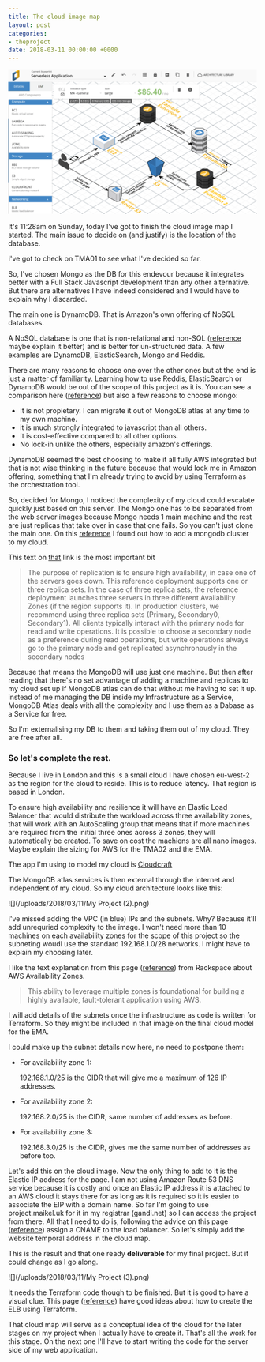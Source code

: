 ```yaml
---
title: The cloud image map
layout: post
categories:
- theproject
date: 2018-03-11 00:00:00 +0000
---
```

![](/uploads/2018/03/11/awseditor3.png)

It's 11:28am on Sunday, today I've got to finish the cloud image map I started. The main issue to decide on (and justify) is the location of the database.

I've got to check on TMA01 to see what I've decided so far.

So, I've chosen Mongo as the DB for this endevour because it integrates better with a Full Stack Javascript development than any other alternative. But there are alternatives I have indeed considered and I would have to explain why I discarded.

The main one is DynamoDB. That is Amazon's own offering of NoSQL databases.

A NoSQL database is one that is non-relational and non-SQL ([reference](https://goo.gl/X16ZC1) maybe explain it better) and is better for un-structured data. A few examples are DynamoDB, ElasticSearch, Mongo and Reddis.

There are many reasons to choose one over the other ones but at the end is just a matter of familiarity. Learning how to use Reddis, ElasticSearch or DynamoDB would be out of the scope of this project as it is. You can see a comparison here ([reference](https://db-engines.com/en/system/ElasticSearch%3BMongoDB%3BRedis)) but also a few reasons to choose mongo:

* It is not propietary. I can migrate it out of MongoDB atlas at any time to my own machine.
* it is much strongly integrated to javascript than all others.
* It is cost-effective compared to all other options.
* No lock-in unlike the others, especially amazon's offerings.

DynamoDB seemed the best choosing to make it all fully AWS integrated but that is not wise thinking in the future because that would lock me in Amazon offering, something that I'm already trying to avoid by using Terraform as the orchestration tool.

So, decided for Mongo, I noticed the complexity of my cloud could escalate quickly just based on this server. The Mongo one has to be separated from the web server images because Mongo needs 1 main machine and the rest are just replicas that take over in case that one fails. So you can't just clone the main one. On this [reference](https://aws.amazon.com/blogs/aws/mongodb-on-the-aws-cloud-new-quick-start-reference-deployment/) I found out how to add a mongodb cluster to my cloud.

This text on [that](https://s3.amazonaws.com/quickstart-reference/mongodb/latest/doc/MongoDB_on_the_AWS_Cloud.pdf) link is the most important bit

> The purpose of replication is to ensure high availability, in case one of the servers goes down. This reference deployment supports one or three replica sets. In the case of three replica sets, the reference deployment launches three servers in three different Availability Zones (if the region supports it). In production clusters, we recommend using three replica sets (Primary, Secondary0, Secondary1). All clients typically interact with the primary node for read and write operations. It is possible to choose a secondary node as a preference during read operations, but write operations always go to the primary node and get replicated asynchronously in the secondary nodes

Because that means the MongoDB will use just one machine. But then after reading that there's no set advantage of adding a machine and replicas to my cloud set up if MongoDB atlas can do that without me having to set it up. instead of me managing the DB inside my Infrastructure as a Service, MongoDB Atlas deals with all the complexity and I use them as a Dabase as a Service for free.

So I'm externalising my DB to them and taking them out of my cloud. They are free after all.

### So let's complete the rest.

Because I live in London and this is a small cloud I have chosen eu-west-2 as the region for the cloud to reside. This is to reduce latency. That region is based in London.

To ensure high availability and resilience it will have an Elastic Load Balancer that would distribute the workload across three availability zones, that will work with an AutoScaling group that means that if more machines are required from the initial three ones across 3 zones, they will automatically be created. To save on cost the machiens are all nano images. Maybe explain the sizing for AWS for the TMA02 and the EMA.

The app I'm using to model my cloud is [Cloudcraft](https://cloudcraft.co/app)

The MongoDB atlas services is then external through the internet and independent of my cloud. So my cloud architecture looks like this:

![](/uploads/2018/03/11/My Project (2).png)

I've missed adding the VPC (in blue) IPs and the subnets. Why? Because it'll add unrequried complexity to the image. I won't need more than 10 machines on each availability zones for the scope of this project so the subneting woudl use the standard 192.168.1.0/28 networks. I might have to explain my choosing later.

I like the text explanation from this page ([reference]()) from Rackspace about AWS Availability Zones.

> This ability to leverage multiple zones is foundational for building a highly available, fault-tolerant application using AWS.

I will add details of the subnets once the infrastructure as code is written for Terraform. So they might be included in that image on the final cloud model for the EMA. 

I could make up the subnet details now here, no need to postpone them:

* For availability zone 1:

  192\.168.1.0/25 is the CIDR that will give me a maximum of 126 IP addresses. 
* For availability zone 2:

  192\.168.2.0/25 is the CIDR, same number of addresses as before. 
* For availability zone 3:

  192\.168.3.0/25 is the CIDR, gives me the same number of addresses as before too. 

Let's add this on the cloud image. Now the only thing to add to it is the Elastic IP address for the page. I am not using Amazon Route 53 DNS service because it is costly and once an Elastic IP address it is attached to an AWS cloud it stays there for as long as it is required so it is easier to associate the EIP with a domain name. So far I'm going to use project.maikel.uk for it in my registrar (gandi.net) so I can access the project from there. All that I need to do is, following the advice on this page ([reference](https://stackoverflow.com/questions/35313134/assigning-static-ip-address-to-aws-load-balancer)) assign a CNAME to the load balancer. So let's simply add the website temporal address in the cloud map. 

This is the result and that one ready **deliverable** for my final project. But it could change as I go along. 

![](/uploads/2018/03/11/My Project (3).png)

It needs the Terraform code though to be finished. But it is good to have a visual clue. This page ([reference](https://www.terraform.io/docs/providers/aws/r/elb.html)) have good ideas about how to create the ELB using Terraform. 

That cloud map will serve as a conceptual idea of the cloud for the later stages on my project when I actually have to create it. That's all the work for this stage. On the next one I'll have to start writing the code for the server side of my web application. 